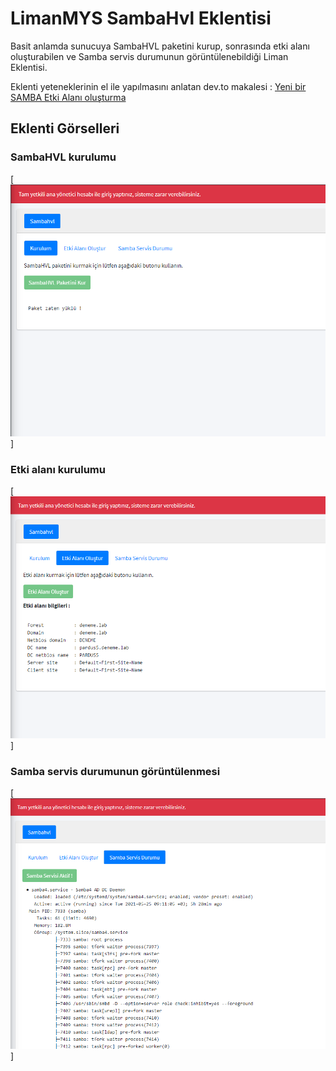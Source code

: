 # LimanMYS SambaHvl Eklentisi


Basit anlamda sunucuya SambaHVL paketini kurup, sonrasında etki alanı oluşturabilen ve Samba servis durumunun görüntülenebildiği Liman Eklentisi.

Eklenti yeteneklerinin el ile yapılmasını anlatan dev.to makalesi : [Yeni bir SAMBA Etki Alanı oluşturma](https://dev.to/aciklab/yeni-bir-samba-etki-alani-olusturma-42pd)

## Eklenti Görselleri

### SambaHVL kurulumu

[![smb1](https://github.com/zekiahmetbayar/zekiahmetbayar.github.io/blob/master/sambaHVL/smb1.PNG)]

### Etki alanı kurulumu

[![smb2](https://github.com/zekiahmetbayar/zekiahmetbayar.github.io/blob/master/sambaHVL/smb2.PNG)]

### Samba servis durumunun görüntülenmesi
[![smb3](https://github.com/zekiahmetbayar/zekiahmetbayar.github.io/blob/master/sambaHVL/smb3.PNG)]
